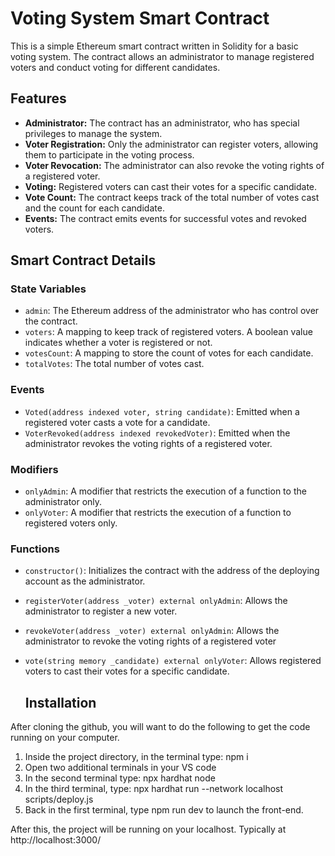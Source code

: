 # Voting System Smart Contract

This is a simple Ethereum smart contract written in Solidity for a basic voting system. The contract allows an administrator to manage registered voters and conduct voting for different candidates.

## Features

- **Administrator:** The contract has an administrator, who has special privileges to manage the system.
- **Voter Registration:** Only the administrator can register voters, allowing them to participate in the voting process.
- **Voter Revocation:** The administrator can also revoke the voting rights of a registered voter.
- **Voting:** Registered voters can cast their votes for a specific candidate.
- **Vote Count:** The contract keeps track of the total number of votes cast and the count for each candidate.
- **Events:** The contract emits events for successful votes and revoked voters.

## Smart Contract Details

### State Variables

- `admin`: The Ethereum address of the administrator who has control over the contract.
- `voters`: A mapping to keep track of registered voters. A boolean value indicates whether a voter is registered or not.
- `votesCount`: A mapping to store the count of votes for each candidate.
- `totalVotes`: The total number of votes cast.

### Events

- `Voted(address indexed voter, string candidate)`: Emitted when a registered voter casts a vote for a candidate.
- `VoterRevoked(address indexed revokedVoter)`: Emitted when the administrator revokes the voting rights of a registered voter.

### Modifiers

- `onlyAdmin`: A modifier that restricts the execution of a function to the administrator only.
- `onlyVoter`: A modifier that restricts the execution of a function to registered voters only.

### Functions

- `constructor()`: Initializes the contract with the address of the deploying account as the administrator.
- `registerVoter(address _voter) external onlyAdmin`: Allows the administrator to register a new voter.
- `revokeVoter(address _voter) external onlyAdmin`: Allows the administrator to revoke the voting rights of a registered voter
- `vote(string memory _candidate) external onlyVoter`: Allows registered voters to cast their votes for a specific candidate.



  ## Installation

After cloning the github, you will want to do the following to get the code running on your computer.

1. Inside the project directory, in the terminal type: npm i
2. Open two additional terminals in your VS code
3. In the second terminal type: npx hardhat node
4. In the third terminal, type: npx hardhat run --network localhost scripts/deploy.js
5. Back in the first terminal, type npm run dev to launch the front-end.

After this, the project will be running on your localhost. 
Typically at http://localhost:3000/
